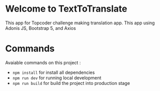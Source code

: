 # Welcome to TextToTranslate

This app for Topcoder challenge making translation app. This app using Adonis JS, Bootstrap 5, and Axios


# Commands

Avaiable commands on this project :

 - `npm install` for install all dependencies
 - `npm run dev` for running local development
 - `npm run build` for build the project into production stage
